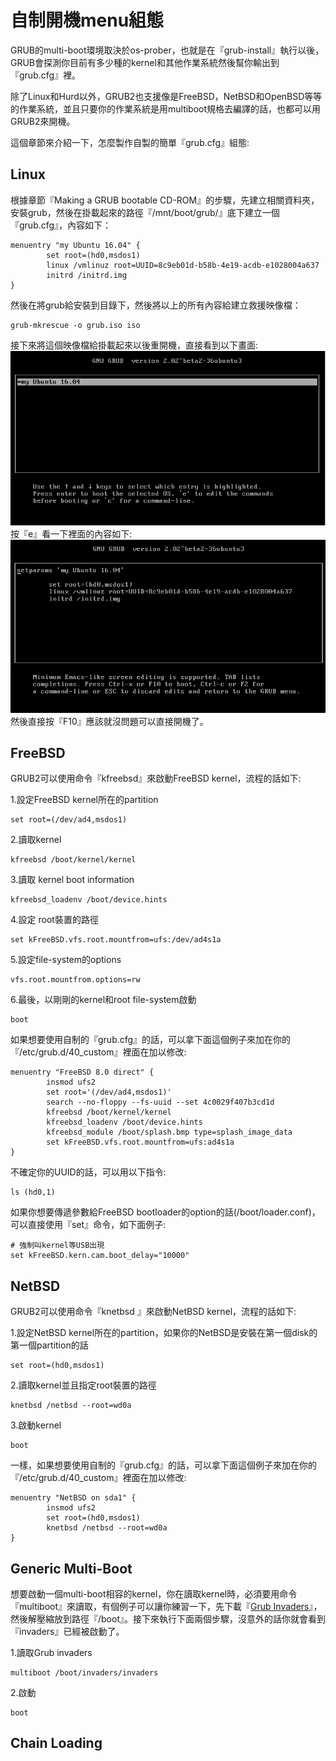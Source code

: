 # 自制開機menu組態

GRUB的multi-boot環境取決於os-prober，也就是在『grub-install』執行以後，GRUB會探測你目前有多少種的kernel和其他作業系統然後幫你輸出到『grub.cfg』裡。

除了Linux和Hurd以外，GRUB2也支援像是FreeBSD，NetBSD和OpenBSD等等的作業系統，並且只要你的作業系統是用multiboot規格去編譯的話，也都可以用GRUB2來開機。

這個章節來介紹一下，怎麼製作自製的簡單『grub.cfg』組態:

## Linux  
根據章節『Making a GRUB bootable CD-ROM』的步驟，先建立相關資料夾，安裝grub，然後在掛載起來的路徑『/mnt/boot/grub/』底下建立一個『grub.cfg』，內容如下：
```
menuentry "my Ubuntu 16.04" {
        set root=(hd0,msdos1)
        linux /vmlinuz root=UUID=8c9eb01d-b58b-4e19-acdb-e1028004a637
        initrd /initrd.img
}
```
然後在將grub給安裝到目錄下，然後將以上的所有內容給建立救援映像檔：<br>

```
grub-mkrescue -o grub.iso iso
```
接下來將這個映像檔給掛載起來以後重開機，直接看到以下畫面:
![](Imgs/Config/config004.png)
按『e』看一下裡面的內容如下:
![](Imgs/Config/config005.png)
然後直接按『F10』應該就沒問題可以直接開機了。


## FreeBSD
GRUB2可以使用命令『kfreebsd』來啟動FreeBSD kernel，流程的話如下:


1.設定FreeBSD kernel所在的partition
```
set root=(/dev/ad4,msdos1)
```
2.讀取kernel 
```
kfreebsd /boot/kernel/kernel
```
3.讀取 kernel boot information 
```
kfreebsd_loadenv /boot/device.hints
```
4.設定 root裝置的路徑
```
set kFreeBSD.vfs.root.mountfrom=ufs:/dev/ad4s1a
```
5.設定file-system的options
```
vfs.root.mountfrom.options=rw
```
6.最後，以剛剛的kernel和root file-system啟動
```
boot
```

如果想要使用自制的『grub.cfg』的話，可以拿下面這個例子來加在你的『/etc/grub.d/40_custom』裡面在加以修改:
```
menuentry "FreeBSD 8.0 direct" {
        insmod ufs2
        set root='(/dev/ad4,msdos1)'
        search --no-floppy --fs-uuid --set 4c0029f407b3cd1d
        kfreebsd /boot/kernel/kernel
        kfreebsd_loadenv /boot/device.hints
        kfreebsd_module /boot/splash.bmp type=splash_image_data
        set kFreeBSD.vfs.root.mountfrom=ufs:ad4s1a
}
```
不確定你的UUID的話，可以用以下指令:
```
ls (hd0,1)
```
如果你想要傳遞參數給FreeBSD bootloader的option的話(/boot/loader.conf)，可以直接使用『set』命令，如下面例子:

```
# 強制叫kernel等USB出現
set kFreeBSD.kern.cam.boot_delay="10000"
```

## NetBSD
GRUB2可以使用命令『knetbsd 』來啟動NetBSD kernel，流程的話如下:

1.設定NetBSD kernel所在的partition，如果你的NetBSD是安裝在第一個disk的第一個partition的話
```
set root=(hd0,msdos1)
```
2.讀取kernel並且指定root裝置的路徑
```
knetbsd /netbsd --root=wd0a
```
3.啟動kernel
```
boot
```

一樣，如果想要使用自制的『grub.cfg』的話，可以拿下面這個例子來加在你的『/etc/grub.d/40_custom』裡面在加以修改:
```
menuentry "NetBSD on sda1" {
        insmod ufs2
        set root=(hd0,msdos1)
        knetbsd /netbsd --root=wd0a
}
```

## Generic Multi-Boot
想要啟動一個multi-boot相容的kernel，你在讀取kernel時，必須要用命令『multiboot』來讀取，有個例子可以讓你練習一下，先下載『[Grub Invaders](http://www.erikyyy.de/invaders)』，然後解壓縮放到路徑『/boot』。接下來執行下面兩個步驟，沒意外的話你就會看到『invaders』已經被啟動了。

1.讀取Grub invaders
```
multiboot /boot/invaders/invaders
```
2.啟動
```
boot
```

## Chain Loading
